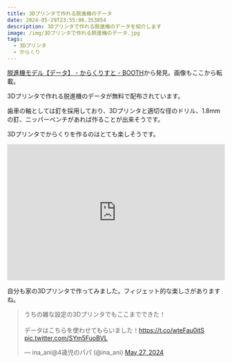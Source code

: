 ```yaml
---
title: 3Dプリンタで作れる脱進機のデータ
date: 2024-05-29T23:55:06.353854
description: 3Dプリンタで作れる脱進機のデータを紹介します
image: /img/3Dプリンタで作れる脱進機のデータ.jpg
tags:
  - 3Dプリンタ
  - からくり
---
```

[脱進機モデル【データ】 - からくりすと - BOOTH](https://booth.pm/ja/items/4419683)から発見。画像もここから転載。

3Dプリンタで作れる脱進機のデータが無料で配布されています。

歯車の軸としては釘を採用しており、3Dプリンタと適切な径のドリル、1.8mmの釘、ニッパーペンチがあれば作ることが出来そうです。

3Dプリンタでからくりを作るのはとても楽しそうです。


<iframe width="100%" height="315" src="https://www.youtube.com/embed/1nuLLdHuaXM&feature=youtu.be" title="YouTube video player" frameborder="0" allow="accelerometer; autoplay; clipboard-write; encrypted-media; gyroscope; picture-in-picture" allowfullscreen></iframe>

自分も家の3Dプリンタで作ってみました。フィジェット的な楽しさがありますね。

<blockquote class="twitter-tweet"><p lang="ja" dir="ltr">うちの雑な設定の3Dプリンタでもここまでできた！<br><br>データはこちらを使わせてもらいました！<a href="https://t.co/wteFau0itS">https://t.co/wteFau0itS</a> <a href="https://t.co/SYm5FuoBVL">pic.twitter.com/SYm5FuoBVL</a></p>&mdash; ina_ani@4歳児のパパ (@ina_ani) <a href="https://twitter.com/ina_ani/status/1795057664394736088?ref_src=twsrc%5Etfw">May 27, 2024</a></blockquote>
<script async src="https://platform.twitter.com/widgets.js" charset="utf-8"></script>



